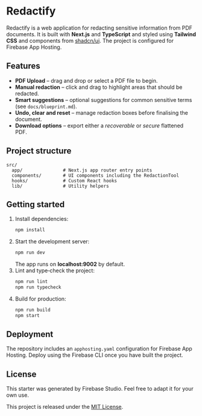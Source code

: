 # Redactify

Redactify is a web application for redacting sensitive information from PDF documents. It is built with **Next.js** and **TypeScript** and styled using **Tailwind CSS** and components from [shadcn/ui](https://ui.shadcn.com/). The project is configured for Firebase App Hosting.

## Features

- **PDF Upload** – drag and drop or select a PDF file to begin.
- **Manual redaction** – click and drag to highlight areas that should be redacted.
- **Smart suggestions** – optional suggestions for common sensitive terms (see `docs/blueprint.md`).
- **Undo, clear and reset** – manage redaction boxes before finalising the document.
- **Download options** – export either a _recoverable_ or _secure_ flattened PDF.

## Project structure

```
src/
  app/               # Next.js app router entry points
  components/        # UI components including the RedactionTool
  hooks/             # Custom React hooks
  lib/               # Utility helpers
```

## Getting started

1. Install dependencies:
   ```bash
   npm install
   ```
2. Start the development server:
   ```bash
   npm run dev
   ```
   The app runs on **localhost:9002** by default.
3. Lint and type‑check the project:
   ```bash
   npm run lint
   npm run typecheck
   ```
4. Build for production:
   ```bash
   npm run build
   npm start
   ```

## Deployment

The repository includes an `apphosting.yaml` configuration for Firebase App Hosting. Deploy using the Firebase CLI once you have built the project.

## License

This starter was generated by Firebase Studio. Feel free to adapt it for your own use.

This project is released under the [MIT License](LICENSE).
